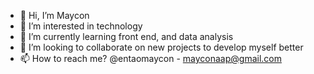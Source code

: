 - 👋 Hi, I’m Maycon
- 👀 I’m interested in technology
- 🌱 I’m currently learning front end, and data analysis
- 💞️ I’m looking to collaborate on new projects to develop myself better
- 📫 How to reach me? @entaomaycon - mayconaap@gmail.com

<!---
mayconaap/mayconaap is a ✨ special ✨ repository because its `README.md` (this file) appears on your GitHub profile.
You can click the Preview link to take a look at your changes.
--->
